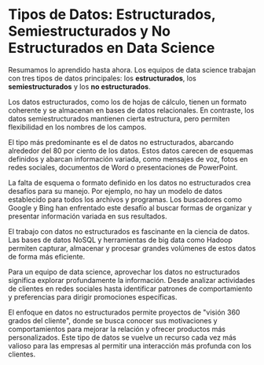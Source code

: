 # Tipos de Datos: Estructurados, Semiestructurados y No Estructurados en Data Science

Resumamos lo aprendido hasta ahora. Los equipos de data science trabajan con tres tipos de datos principales: los **estructurados**, los **semiestructurados** y los **no estructurados**.

Los datos estructurados, como los de hojas de cálculo, tienen un formato coherente y se almacenan en bases de datos relacionales. En contraste, los datos semiestructurados mantienen cierta estructura, pero permiten flexibilidad en los nombres de los campos.

El tipo más predominante es el de datos no estructurados, abarcando alrededor del 80 por ciento de los datos. Estos datos carecen de esquemas definidos y abarcan información variada, como mensajes de voz, fotos en redes sociales, documentos de Word o presentaciones de PowerPoint.

La falta de esquema o formato definido en los datos no estructurados crea desafíos para su manejo. Por ejemplo, no hay un modelo de datos establecido para todos los archivos y programas. Los buscadores como Google y Bing han enfrentado este desafío al buscar formas de organizar y presentar información variada en sus resultados.

El trabajo con datos no estructurados es fascinante en la ciencia de datos. Las bases de datos NoSQL y herramientas de big data como Hadoop permiten capturar, almacenar y procesar grandes volúmenes de estos datos de forma más eficiente.

Para un equipo de data science, aprovechar los datos no estructurados significa explorar profundamente la información. Desde analizar actividades de clientes en redes sociales hasta identificar patrones de comportamiento y preferencias para dirigir promociones específicas.

El enfoque en datos no estructurados permite proyectos de "visión 360 grados del cliente", donde se busca conocer sus motivaciones y comportamientos para mejorar la relación y ofrecer productos más personalizados. Este tipo de datos se vuelve un recurso cada vez más valioso para las empresas al permitir una interacción más profunda con los clientes.



